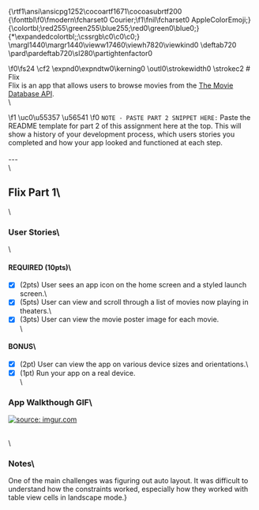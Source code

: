 {\rtf1\ansi\ansicpg1252\cocoartf1671\cocoasubrtf200
{\fonttbl\f0\fmodern\fcharset0 Courier;\f1\fnil\fcharset0 AppleColorEmoji;}
{\colortbl;\red255\green255\blue255;\red0\green0\blue0;}
{\*\expandedcolortbl;;\cssrgb\c0\c0\c0;}
\margl1440\margr1440\vieww17460\viewh7820\viewkind0
\deftab720
\pard\pardeftab720\sl280\partightenfactor0

\f0\fs24 \cf2 \expnd0\expndtw0\kerning0
\outl0\strokewidth0 \strokec2 # Flix\
Flix is an app that allows users to browse movies from the [The Movie Database API](http://docs.themoviedb.apiary.io/#).\
\

\f1 \uc0\u55357 \u56541 
\f0  `NOTE - PASTE PART 2 SNIPPET HERE:` Paste the README template for part 2 of this assignment here at the top. This will show a history of your development process, which users stories you completed and how your app looked and functioned at each step.\
\
---\
\
## Flix Part 1\
\
### User Stories\
\
#### REQUIRED (10pts)\
- [x] (2pts) User sees an app icon on the home screen and a styled launch screen.\
- [x] (5pts) User can view and scroll through a list of movies now playing in theaters.\
- [x] (3pts) User can view the movie poster image for each movie.\
\
#### BONUS\
- [x] (2pt) User can view the app on various device sizes and orientations.\
- [x] (1pt) Run your app on a real device.\
\
### App Walkthough GIF\
<a href="https://imgur.com/lnqQFVW"><img src="https://i.imgur.com/lnqQFVW.gif" title="source: imgur.com" /></a>

\
\
### Notes\
One of the main challenges was figuring out auto layout. It was difficult to understand how the constraints worked, especially how they worked with table view cells in landscape mode.}
